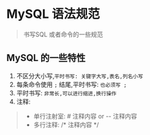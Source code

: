 # MySQL 语法规范

>   书写SQL 或者命令的一些规范

## MySQL 的一些特性

1.  不区分大小写,```平时书写: 关键字大写,表名,列名小写```
2.  每条命令使用 ```;``` 结尾,平时书写: ```也必须写 ;```
3.  平时书写: ```非常长,可以进行缩进,换行操作```
4.  注释:

>   *   单行注射室: # 注释内容 or -- 注释内容
>   *   多行注释: /* 注释内容 */